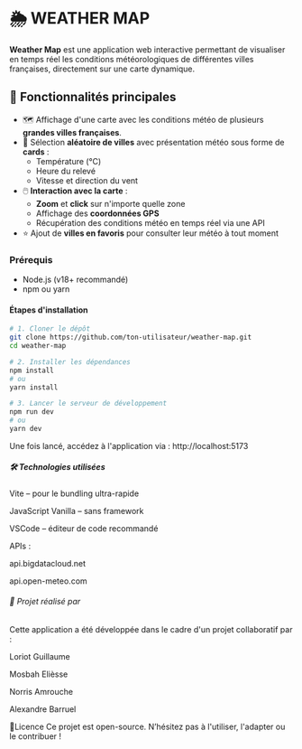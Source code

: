 # 🌦️ WEATHER MAP

**Weather Map** est une application web interactive permettant de visualiser en temps réel les conditions météorologiques de différentes villes françaises, directement sur une carte dynamique.

## 🧭 Fonctionnalités principales

- 🗺️ Affichage d'une carte avec les conditions météo de plusieurs **grandes villes françaises**.
- 🔄 Sélection **aléatoire de villes** avec présentation météo sous forme de **cards** :
  - Température (°C)
  - Heure du relevé
  - Vitesse et direction du vent
- 🖱️ **Interaction avec la carte** :
  - **Zoom** et **click** sur n'importe quelle zone
  - Affichage des **coordonnées GPS**
  - Récupération des conditions météo en temps réel via une API
- ⭐ Ajout de **villes en favoris** pour consulter leur météo à tout moment

### Prérequis

- Node.js (v18+ recommandé)
- npm ou yarn

#### Étapes d'installation

```bash
# 1. Cloner le dépôt
git clone https://github.com/ton-utilisateur/weather-map.git
cd weather-map

# 2. Installer les dépendances
npm install
# ou
yarn install

# 3. Lancer le serveur de développement
npm run dev
# ou
yarn dev
```

Une fois lancé, accédez à l'application via :
http://localhost:5173

##### 🛠️ Technologies utilisées

Vite – pour le bundling ultra-rapide

JavaScript Vanilla – sans framework

VSCode – éditeur de code recommandé

APIs :

api.bigdatacloud.net

api.open-meteo.com

###### 👥 Projet réalisé par

Cette application a été développée dans le cadre d'un projet collaboratif par :

Loriot Guillaume

Mosbah Elièsse

Norris Amrouche

Alexandre Barruel

📄Licence
Ce projet est open-source. N’hésitez pas à l'utiliser, l'adapter ou le contribuer !

